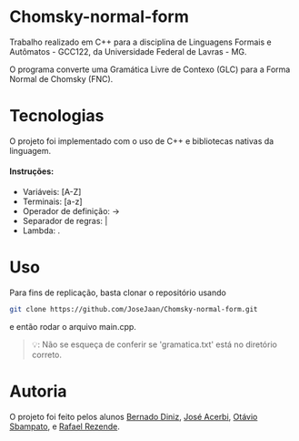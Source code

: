 # Chomsky-normal-form

Trabalho realizado em C++ para a disciplina de Linguagens Formais e Autômatos - GCC122,
da Universidade Federal de Lavras - MG.

O programa converte uma Gramática Livre de Contexo (GLC) para a Forma Normal de Chomsky (FNC).

# Tecnologias

O projeto foi implementado com o uso de C++ e bibliotecas nativas da linguagem.

#### Instruções:              
- Variáveis: [A-Z]
- Terminais: [a-z]
- Operador de definição: ->
- Separador de regras: |
- Lambda: .

# Uso

Para fins de replicação, basta clonar o repositório usando

```sh
git clone https://github.com/JoseJaan/Chomsky-normal-form.git
```

e então rodar o arquivo main.cpp.

>:bulb:: Não se esqueça de conferir se 'gramatica.txt' está no diretório correto.

# Autoria

O projeto foi feito pelos alunos [Bernado Diniz](https://github.com/youserz), [José Acerbi](https://github.com/JoseJaan),
[Otávio Sbampato](https://github.com/otaviosbampato/), e [Rafael Rezende](https://github.com/rafa-rez).